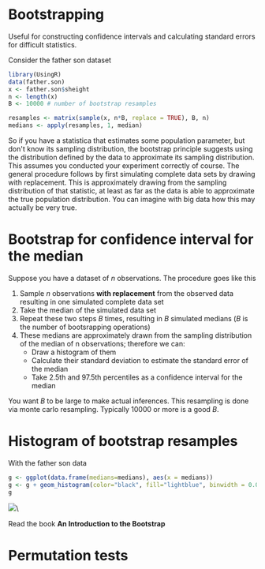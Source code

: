 # Bootstrapping

Useful for constructing confidence intervals and calculating standard errors for difficult statistics.

Consider the father son dataset


```r
library(UsingR)
data(father.son)
x <- father.son$sheight
n <- length(x)
B <- 10000 # number of bootstrap resamples

resamples <- matrix(sample(x, n*B, replace = TRUE), B, n)
medians <- apply(resamples, 1, median)
```

So if you have a statistica that estimates some population parameter, but don't know its sampling distribution, the bootstrap principle suggests using the distribution defined by the data to approximate its sampling distribution. This assumes you conducted your experiment correctly of course. The general procedure follows by first simulating complete data sets by drawing with replacement. This is approximately drawing from the sampling distribution of that statistic, at least as far as the data is able to approximate the true population distribution. You can imagine with big data how this may actually be very true. 

# Bootstrap for confidence interval for the median

Suppose you have a dataset of $n$ observations. The procedure goes like this 

1. Sample $n$ observations **with replacement** from the observed data resulting in one simulated complete data set
2. Take the median of the simulated data set
3. Repeat these two steps $B$ times, resulting in $B$ simulated medians ($B$ is the number of bootsrapping operations)
4. These medians are approximately drawn from the sampling distribution of the median of n observations; therefore we can:
    * Draw a histogram of them
    * Calculate their standard deviation to estimate the standard error of the median
    * Take 2.5th and 97.5th percentiles as a confidence interval for the median

You want $B$ to be large to make actual inferences. This resampling is done via monte carlo resampling. Typically 10000 or more is a good $B$.

# Histogram of bootstrap resamples

With the father son data 


```r
g <- ggplot(data.frame(medians=medians), aes(x = medians)) 
g <- g + geom_histogram(color="black", fill="lightblue", binwidth = 0.05)
g
```

![](bootstrapping_files/figure-html/unnamed-chunk-2-1.png)\

Read the book **An Introduction to the Bootstrap**

# Permutation tests

